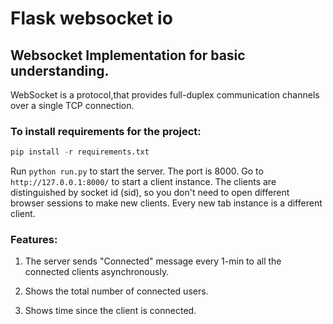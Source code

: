 # Flask websocket io 

## Websocket Implementation for basic understanding.

WebSocket is a protocol,that provides full-duplex communication channels over a single TCP connection.


### To install requirements for the project:
```python
pip install -r requirements.txt
```

Run  ```python run.py``` to start the server.
The port is 8000. Go to ```http://127.0.0.1:8000/``` to start a client instance.
The clients are distinguished by socket id (sid), so you don't need to open different browser sessions to make new clients. Every new tab instance is a different client.

### Features:

1. The server sends "Connected" message every 1-min to all the connected clients asynchronously.

2. Shows the total number of connected users.

3. Shows time since the client is connected.
